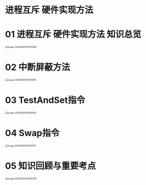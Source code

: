 # 进程互斥 硬件实现方法



# 01 进程互斥 硬件实现方法 知识总览

<img src="https://cvp.oss-cn-shanghai.aliyuncs.com/picgo/202406010831636.png" alt="image-20240601083107448" style="zoom:50%;" />



# 02 中断屏蔽方法

<img src="https://cvp.oss-cn-shanghai.aliyuncs.com/picgo/202406010910693.png" alt="image-20240601091057497" style="zoom:50%;" />



# 03 TestAndSet指令

<img src="https://cvp.oss-cn-shanghai.aliyuncs.com/picgo/202406011014512.png" alt="image-20240601101450004" style="zoom:50%;" />



# 04 Swap指令

<img src="https://cvp.oss-cn-shanghai.aliyuncs.com/picgo/202406011434692.png" alt="image-20240601143407541" style="zoom:50%;" />



# 05 知识回顾与重要考点

<img src="https://cvp.oss-cn-shanghai.aliyuncs.com/picgo/202405042129958.png" alt="image-20240504212940719" style="zoom:50%;" />
